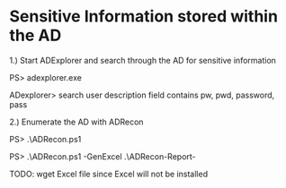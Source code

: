 # Sensitive Information stored within the AD

1.) Start ADExplorer and search through the AD for sensitive information

PS> adexplorer.exe

ADexplorer> search user description field contains pw, pwd, password, pass

2.) Enumerate the AD with ADRecon

PS> .\ADRecon.ps1

PS> .\ADRecon.ps1 -GenExcel .\ADRecon-Report-<timestamp>

TODO: wget Excel file since Excel will not be installed

